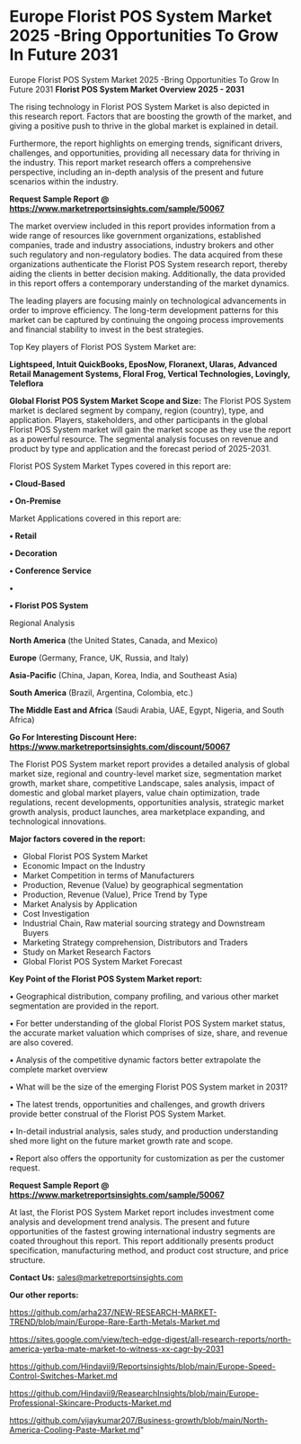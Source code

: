 # Europe Florist POS System Market 2025 -Bring Opportunities To Grow In Future 2031
Europe Florist POS System Market 2025 -Bring Opportunities To Grow In Future 2031
<Strong> Florist POS System Market Overview 2025 - 2031</strong>

The rising technology in Florist POS System Market is also depicted in this research report. Factors that are boosting the growth of the market, and giving a positive push to thrive in the global market is explained in detail.

Furthermore, the report highlights on emerging trends, significant drivers, challenges, and opportunities, providing all necessary data for thriving in the industry. This report market research offers a comprehensive perspective, including an in-depth analysis of the present and future scenarios within the industry.

<strong>Request Sample Report @ <a href=https://www.marketreportsinsights.com/sample/50067>https://www.marketreportsinsights.com/sample/50067</a></strong>

The market overview included in this report provides information from a wide range of resources like government organizations, established companies, trade and industry associations, industry brokers and other such regulatory and non-regulatory bodies. The data acquired from these organizations authenticate the Florist POS System research report, thereby aiding the clients in better decision making. Additionally, the data provided in this report offers a contemporary understanding of the market dynamics.

The leading players are focusing mainly on technological advancements in order to improve efficiency. The long-term development patterns for this market can be captured by continuing the ongoing process improvements and financial stability to invest in the best strategies.

Top Key players of Florist POS System Market are:

<strong>Lightspeed, Intuit QuickBooks, EposNow, Floranext, Ularas, Advanced Retail Management Systems, Floral Frog, Vertical Technologies, Lovingly, Teleflora</strong>

<strong><b>Global Florist POS System Market Scope and Size:</b></strong>
The Florist POS System market is declared segment by company, region (country), type, and application. Players, stakeholders, and other participants in the global Florist POS System market will gain the market scope as they use the report as a powerful resource. The segmental analysis focuses on revenue and product by type and application and the forecast period of 2025-2031.

Florist POS System Market Types covered in this report are:

<strong>•  Cloud-Based

•  On-Premise</strong>

Market Applications covered in this report are:

<strong>•  Retail

•  Decoration

•  Conference Service

•  

•  Florist POS System</strong> 

Regional Analysis

<strong>North America</strong> (the United States, Canada, and Mexico)

<strong>Europe</strong> (Germany, France, UK, Russia, and Italy)

<strong>Asia-Pacific</strong> (China, Japan, Korea, India, and Southeast Asia)

<strong>South America</strong> (Brazil, Argentina, Colombia, etc.)

<strong>The Middle East and Africa</strong> (Saudi Arabia, UAE, Egypt, Nigeria, and South Africa)

<strong>Go For Interesting Discount Here: <a href=https://www.marketreportsinsights.com/discount/50067>https://www.marketreportsinsights.com/discount/50067</a></strong>

The Florist POS System market report provides a detailed analysis of global market size, regional and country-level market size, segmentation market growth, market share, competitive Landscape, sales analysis, impact of domestic and global market players, value chain optimization, trade regulations, recent developments, opportunities analysis, strategic market growth analysis, product launches, area marketplace expanding, and technological innovations.

<strong><b>Major factors covered in the report:</b></strong>
<ul>
  <li>Global Florist POS System Market </li>
  <li>Economic Impact on the Industry</li>
  <li>Market Competition in terms of Manufacturers</li>
  <li>Production, Revenue (Value) by geographical segmentation</li>
  <li>Production, Revenue (Value), Price Trend by Type</li>
  <li>Market Analysis by Application</li>
  <li>Cost Investigation</li>
  <li>Industrial Chain, Raw material sourcing strategy and Downstream Buyers</li>
  <li>Marketing Strategy comprehension, Distributors and Traders</li>
  <li>Study on Market Research Factors</li>
  <li>Global Florist POS System Market Forecast</li>
</ul>

<strong><b>Key Point of the Florist POS System Market report:</b></strong>

• Geographical distribution, company profiling, and various other market segmentation are provided in the report.

• For better understanding of the global Florist POS System market status, the accurate market valuation which comprises of size, share, and revenue are also covered.

• Analysis of the competitive dynamic factors better extrapolate the complete market overview

• What will be the size of the emerging Florist POS System market in 2031?

• The latest trends, opportunities and challenges, and growth drivers provide better construal of the Florist POS System Market.

• In-detail industrial analysis, sales study, and production understanding shed more light on the future market growth rate and scope.

• Report also offers the opportunity for customization as per the customer request.

<strong>Request Sample Report @ <a href=https://www.marketreportsinsights.com/sample/50067>https://www.marketreportsinsights.com/sample/50067</a></strong>

At last, the Florist POS System Market report includes investment come analysis and development trend analysis. The present and future opportunities of the fastest growing international industry segments are coated throughout this report. This report additionally presents product specification, manufacturing method, and product cost structure, and price structure.

<strong>Contact Us:</strong>
sales@marketreportsinsights.com

<strong>Our other reports:</strong>

<a href=https://github.com/arha237/NEW-RESEARCH-MARKET-TREND/blob/main/Europe-Rare-Earth-Metals-Market.md>https://github.com/arha237/NEW-RESEARCH-MARKET-TREND/blob/main/Europe-Rare-Earth-Metals-Market.md</a>

<a href=https://sites.google.com/view/tech-edge-digest/all-research-reports/north-america-yerba-mate-market-to-witness-xx-cagr-by-2031>https://sites.google.com/view/tech-edge-digest/all-research-reports/north-america-yerba-mate-market-to-witness-xx-cagr-by-2031</a>

<a href=https://github.com/Hindavii9/Reportsinsights/blob/main/Europe-Speed-Control-Switches-Market.md>https://github.com/Hindavii9/Reportsinsights/blob/main/Europe-Speed-Control-Switches-Market.md</a>

<a href=https://github.com/Hindavii9/ReasearchInsights/blob/main/Europe-Professional-Skincare-Products-Market.md>https://github.com/Hindavii9/ReasearchInsights/blob/main/Europe-Professional-Skincare-Products-Market.md</a>

<a href=https://github.com/vijaykumar207/Business-growth/blob/main/North-America-Cooling-Paste-Market.md>https://github.com/vijaykumar207/Business-growth/blob/main/North-America-Cooling-Paste-Market.md</a>"
